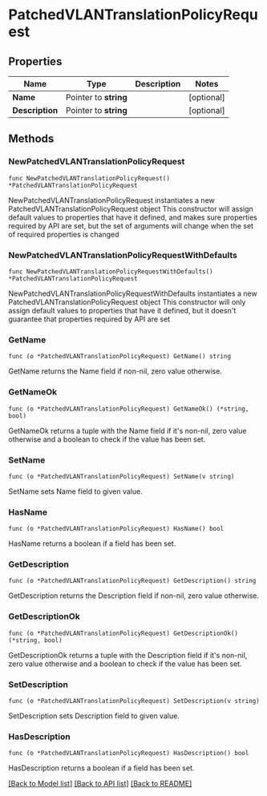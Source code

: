 # PatchedVLANTranslationPolicyRequest

## Properties

Name | Type | Description | Notes
------------ | ------------- | ------------- | -------------
**Name** | Pointer to **string** |  | [optional] 
**Description** | Pointer to **string** |  | [optional] 

## Methods

### NewPatchedVLANTranslationPolicyRequest

`func NewPatchedVLANTranslationPolicyRequest() *PatchedVLANTranslationPolicyRequest`

NewPatchedVLANTranslationPolicyRequest instantiates a new PatchedVLANTranslationPolicyRequest object
This constructor will assign default values to properties that have it defined,
and makes sure properties required by API are set, but the set of arguments
will change when the set of required properties is changed

### NewPatchedVLANTranslationPolicyRequestWithDefaults

`func NewPatchedVLANTranslationPolicyRequestWithDefaults() *PatchedVLANTranslationPolicyRequest`

NewPatchedVLANTranslationPolicyRequestWithDefaults instantiates a new PatchedVLANTranslationPolicyRequest object
This constructor will only assign default values to properties that have it defined,
but it doesn't guarantee that properties required by API are set

### GetName

`func (o *PatchedVLANTranslationPolicyRequest) GetName() string`

GetName returns the Name field if non-nil, zero value otherwise.

### GetNameOk

`func (o *PatchedVLANTranslationPolicyRequest) GetNameOk() (*string, bool)`

GetNameOk returns a tuple with the Name field if it's non-nil, zero value otherwise
and a boolean to check if the value has been set.

### SetName

`func (o *PatchedVLANTranslationPolicyRequest) SetName(v string)`

SetName sets Name field to given value.

### HasName

`func (o *PatchedVLANTranslationPolicyRequest) HasName() bool`

HasName returns a boolean if a field has been set.

### GetDescription

`func (o *PatchedVLANTranslationPolicyRequest) GetDescription() string`

GetDescription returns the Description field if non-nil, zero value otherwise.

### GetDescriptionOk

`func (o *PatchedVLANTranslationPolicyRequest) GetDescriptionOk() (*string, bool)`

GetDescriptionOk returns a tuple with the Description field if it's non-nil, zero value otherwise
and a boolean to check if the value has been set.

### SetDescription

`func (o *PatchedVLANTranslationPolicyRequest) SetDescription(v string)`

SetDescription sets Description field to given value.

### HasDescription

`func (o *PatchedVLANTranslationPolicyRequest) HasDescription() bool`

HasDescription returns a boolean if a field has been set.


[[Back to Model list]](../README.md#documentation-for-models) [[Back to API list]](../README.md#documentation-for-api-endpoints) [[Back to README]](../README.md)


